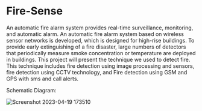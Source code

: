 # Fire-Sense
An automatic fire alarm system provides real-time surveillance, monitoring, and automatic alarm. An automatic fire alarm system based on wireless sensor networks is developed, which is designed for high-rise buildings. To provide early extinguishing of a fire disaster, large numbers of detectors that periodically measure smoke concentration or temperature are deployed in buildings. This project will present the technique we used to detect fire. This technique includes fire detection using image processing and sensors, fire detection using CCTV technology, and Fire detection using GSM and GPS with sms and call alerts.

Schematic Diagram:

![Screenshot 2023-04-19 173510](https://user-images.githubusercontent.com/52414279/233069762-b8614751-aa34-4b23-a4e2-30a19adae239.png)
